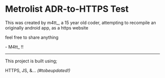# Metrolist ADR-to-HTTPS Test

This was created by m4tt_, a 15 year old coder, attempting to recompile an originally android app, as a https website

feel free to share anything

\- M4tt_ !!

***
This project is built using;

HTTPS, JS, &... *(#tobeupdated!)*